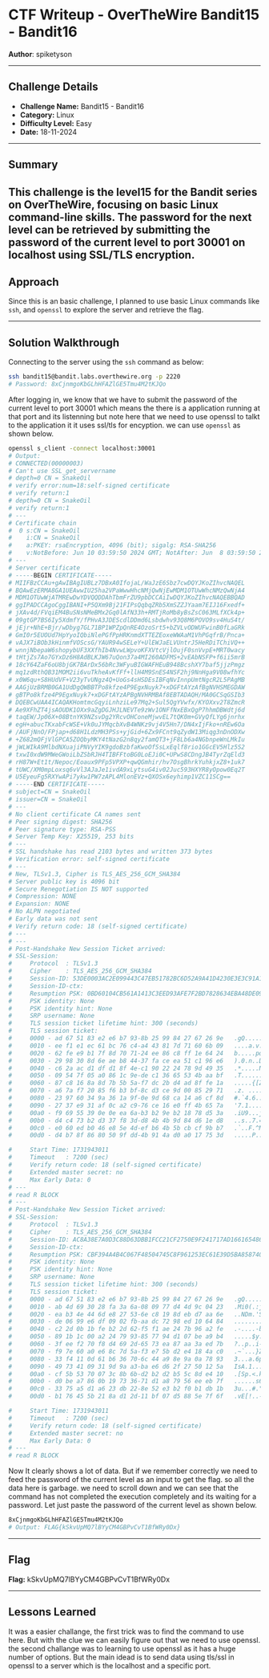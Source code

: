 # CTF Writeup - **OverTheWire Bandit15 - Bandit16**

**Author**: spiketyson  

---

## Challenge Details

- **Challenge Name:** Bandit15 - Bandit16
- **Category:** Linux
- **Difficulty Level:** Easy
- **Date:** 18-11-2024

---

## Summary

This challenge is the level15 for the Bandit series on OverTheWire, focusing on basic Linux command-line skills. The password for the next level can be retrieved by submitting the password of the current level to port 30001 on localhost using SSL/TLS encryption.
---

## Approach

Since this is an basic challenge, I planned to use basic Linux commands like `ssh`, and `openssl` to explore the server and retrieve the flag.

---

## Solution Walkthrough

Connecting to the server using the `ssh` command as below:

```bash
ssh bandit15@bandit.labs.overthewire.org -p 2220
# Password: 8xCjnmgoKbGLhHFAZlGE5Tmu4M2tKJQo
```

After logging in, we know that we have to submit the password of the current level to port 30001 which means the there is a application running at that port and its listenning but note here that we need to use openssl to talkt to the application it it uses ssl/tls for encyption. we can use `openssl` as shown below. 

```bash
openssl s_client -connect localhost:30001
# Output:
# CONNECTED(00000003)
# Can't use SSL_get_servername
# depth=0 CN = SnakeOil
# verify error:num=18:self-signed certificate
# verify return:1
# depth=0 CN = SnakeOil
# verify return:1
# ---
# Certificate chain
#  0 s:CN = SnakeOil
#    i:CN = SnakeOil
#    a:PKEY: rsaEncryption, 4096 (bit); sigalg: RSA-SHA256
#    v:NotBefore: Jun 10 03:59:50 2024 GMT; NotAfter: Jun  8 03:59:50 2034 GMT
# ---
# Server certificate
# -----BEGIN CERTIFICATE-----
# MIIFBzCCAu+gAwIBAgIUBLz7DBxA0IfojaL/WaJzE6Sbz7cwDQYJKoZIhvcNAQEL
# BQAwEzERMA8GA1UEAwwIU25ha2VPaWwwHhcNMjQwNjEwMDM1OTUwWhcNMzQwNjA4
# MDM1OTUwWjATMREwDwYDVQQDDAhTbmFrZU9pbDCCAiIwDQYJKoZIhvcNAQEBBQAD
# ggIPADCCAgoCggIBANI+P5QXm9Bj21FIPsQqbqZRb5XmSZZJYaam7EIJ16Fxedf+
# jXAv4d/FVqiEM4BuSNsNMeBMx2Gq0lAfN33h+RMTjRoMb8yBsZsC063MLfXCk4p+
# 09gtGP7BS6Iy5XdmfY/fPHvA3JDEScdlDDmd6Lsbdwhv93Q8M6POVO9sv4HuS4t/
# jEjr+NhE+Bjr/wDbyg7GL71BP1WPZpQnRE4OzoSrt5+bZVLvODWUFwinB0fLaGRk
# GmI0r5EUOUd7HpYyoIQbiNlePGfPpHRKnmdXTTEZEoxeWWAaM1VhPGqfrB/Pnca+
# vAJX7iBOb3kHinmfVOScsG/YAUR94wSELeY+UlEWJaELVUntrJ5HeRDiTChiVQ++
# wnnjNbepaW6shopybUF3XXfhIb4NvwLWpvoKFXVtcVjlOujF0snVvpE+MRT0wacy
# tHtjZs7Ao7GYxDz6H8AdBLKJW67uQon37a4MI260ADFMS+2vEAbNSFP+f6ii5mrB
# 18cY64ZaF6oU8bjGK7BArDx56bRc3WFyuBIGWAFHEuB948BcshXY7baf5jjzPmgz
# mq1zdRthQB31MOM2ii6vuTkheAvKfFf+llH4M9SnES4NSF2hj9NnHga9V08wfhYc
# x0W6qu+S8HUdVF+V23yTvUNgz4Q+UoGs4sHSDEsIBFqNvInnpUmtNgcR2L5PAgMB
# AAGjUzBRMB0GA1UdDgQWBBTPo8kfze4P9EgxNuyk7+xDGFtAYzAfBgNVHSMEGDAW
# gBTPo8kfze4P9EgxNuyk7+xDGFtAYzAPBgNVHRMBAf8EBTADAQH/MA0GCSqGSIb3
# DQEBCwUAA4ICAQAKHomtmcGqyiLnhziLe97Mq2+Sul5QgYVwfx/KYOXxv2T8ZmcR
# Ae9XFhZT4jsAOUDK1OXx9aZgDGJHJLNEVTe9zWv1ONFfNxEBxQgP7hhmDBWdtj6d
# taqEW/Jp06X+08BtnYK9NZsvDg2YRcvOHConeMjwvEL7tQK0m+GVyQfLYg6jnrhx
# egH+abucTKxabFcWSE+Vk0uJYMqcbXvB4WNKz9vj4V5Hn7/DN4xIjFko+nREw6Oa
# /AUFjNnO/FPjap+d68H1LdzMH3PSs+yjGid+6Zx9FCnt9qZydW13Miqg3nDnODXw
# +Z682mQFjVlGPCA5ZOQbyMKY4tNazG2n8qy2famQT3+jF8Lb6a4NGbnpeWnLMkIu
# jWLWIkA9MlbdNXuajiPNVyYIK9gdoBzbfaKwoOfSsLxEqlf8rio1GGcEV5Hlz5S2
# txwI0xdW9MWeGWoiLbZSbRJH4TIBFFtoBG0LoEJi0C+UPwS8CDngJB4TyrZqEld3
# rH87W+Et1t/Nepoc/Eoaux9PFp5VPXP+qwQGmhir/hv7OsgBhrkYuhkjxZ8+1uk7
# tUWC/XM0mpLoxsq6vVl3AJaJe1ivdA9xLytsuG4iv02Juc593HXYR8yOpow0Eq2T
# U5EyeuFg5RXYwAPi7ykw1PW7zAPL4MlonEVz+QXOSx6eyhimp1VZC11SCg==
# -----END CERTIFICATE-----
# subject=CN = SnakeOil
# issuer=CN = SnakeOil
# ---
# No client certificate CA names sent
# Peer signing digest: SHA256
# Peer signature type: RSA-PSS
# Server Temp Key: X25519, 253 bits
# ---
# SSL handshake has read 2103 bytes and written 373 bytes
# Verification error: self-signed certificate
# ---
# New, TLSv1.3, Cipher is TLS_AES_256_GCM_SHA384
# Server public key is 4096 bit
# Secure Renegotiation IS NOT supported
# Compression: NONE
# Expansion: NONE
# No ALPN negotiated
# Early data was not sent
# Verify return code: 18 (self-signed certificate)
# ---
# ---
# Post-Handshake New Session Ticket arrived:
# SSL-Session:
#     Protocol  : TLSv1.3
#     Cipher    : TLS_AES_256_GCM_SHA384
#     Session-ID: 53DE0003AC2E099443C47EB51782BC6D52A9A41D4230E3E3C91A13D30E43A01A     
#     Session-ID-ctx:
#     Resumption PSK: 0BD60104CB561A1413C3EED93AFE7F2BD7828634EBA48DE09BBC08C27AE3B940D71CA255B83695497D958D8298199EE0
#     PSK identity: None
#     PSK identity hint: None
#     SRP username: None
#     TLS session ticket lifetime hint: 300 (seconds)
#     TLS session ticket:
#     0000 - ad 67 51 83 e2 e6 b7 93-8b 25 99 84 27 67 26 9e   .gQ......%..'g&.        
#     0010 - ee f1 e1 ec 61 bc 76 c4-a4 43 81 7d 71 60 6b 09   ....a.v..C.}q`k.        
#     0020 - 62 fe e9 b1 7f 8d 70 71-24 ee 86 c8 ff 1e 64 24   b.....pq$.....d$        
#     0030 - 29 98 30 8d 6e ae b8 44-37 fa ce ea 51 c1 96 e6   ).0.n..D7...Q...        
#     0040 - c6 2a ac d1 df d1 8f 4e-c1 90 22 24 78 9d 49 35   .*.....N.."$x.I5        
#     0050 - 09 54 7f 05 a0 86 1c 9e-de c1 36 65 53 4b aa bf   .T........6eSK..        
#     0060 - 87 c8 16 8a 8d 7b 5b 5a-f7 dc 2b d4 ad 8f fe 1a   .....{[Z..+.....        
#     0070 - a6 7a f7 20 85 f6 b3 bf-8c d3 ce 9d 00 85 29 71   .z. ..........)q        
#     0080 - 23 97 60 34 9a 36 1a 9f-0e 9d 68 ca 14 a6 cf 8d   #.`4.6....h.....        
#     0090 - 27 37 e9 31 af 0c a2 c9-76 ce 16 e0 ff 4b 65 7a   '7.1....v....Kez        
#     00a0 - f9 69 55 39 0e 0e ea 6a-b3 b2 9e b2 18 78 d5 3a   .iU9...j.....x.:        
#     00b0 - d4 c4 73 b2 d3 37 f8 3d-d8 4b 4b 9d 84 d6 1e d8   ..s..7.=.KK.....        
#     00c0 - e0 60 ed b0 46 e8 5e 4d-ef b6 4b 5b cb cf 9b b7   .`..F.^M..K[....        
#     00d0 - d4 b7 8f 86 80 50 9f dd-4b 91 4a d0 a0 17 75 3d   .....P..K.J...u=        

#     Start Time: 1731943011
#     Timeout   : 7200 (sec)
#     Verify return code: 18 (self-signed certificate)
#     Extended master secret: no
#     Max Early Data: 0
# ---
# read R BLOCK
# ---
# Post-Handshake New Session Ticket arrived:
# SSL-Session:
#     Protocol  : TLSv1.3
#     Cipher    : TLS_AES_256_GCM_SHA384
#     Session-ID: AC8A38E7A0D3C88D63DBB1FCC21CF2750E9F241717AD1661654865D685F4BDCC     
#     Session-ID-ctx:
#     Resumption PSK: CBF394A4B4C067F48504745C8F961253EC61E39D5BA858740B0B886E0885E536D9C8E9CCC5FBCEEEA4F67B3A1E07C6A7
#     PSK identity: None
#     PSK identity hint: None
#     SRP username: None
#     TLS session ticket lifetime hint: 300 (seconds)
#     TLS session ticket:
#     0000 - ad 67 51 83 e2 e6 b7 93-8b 25 99 84 27 67 26 9e   .gQ......%..'g&.        
#     0010 - ab 4d 69 30 28 fa 3a 6a-08 09 77 d4 4d 9c 04 23   .Mi0(.:j..w.M..#        
#     0020 - ea b3 4e 44 6d e8 27 53-6e c8 19 8d eb d7 aa 6e   ..NDm.'Sn......n        
#     0030 - de 06 99 e6 df 09 02 fb-aa dc 72 98 ed 10 64 84   ..........r...d.        
#     0040 - c2 2d 0b 1b fe b2 2d 62-f5 f1 ae 24 7b 96 a2 fe   .-....-b...${...        
#     0050 - 89 1b 1c 00 a2 24 79 93-85 77 94 d1 07 be a9 b4   .....$y..w......        
#     0060 - 3f ee f2 70 f8 d4 69 2d-65 73 ea 87 aa 3a ed 7b   ?..p..i-es...:.{        
#     0070 - f9 7e 60 a0 e6 8c 7d 5a-f3 e7 5b d2 e4 18 4a c0   .~`...}Z..[...J.        
#     0080 - 33 f4 11 0d 61 b6 36 70-6c 44 a9 8e 9a 0a 78 93   3...a.6plD....x.        
#     0090 - 49 73 41 09 31 9d 9a a3-ba e6 d6 2f 27 50 12 5a   IsA.1....../'P.Z        
#     00a0 - cf 5b 53 70 07 3c 8b 6b-d2 b2 d2 b5 5c 8d e4 10   .[Sp.<.k....\...        
#     00b0 - d0 be a7 86 0b 19 73 36-71 d1 a8 79 56 ee eb 7f   ......s6q..yV...        
#     00c0 - 33 75 a5 d1 a6 23 db 22-8e 52 e3 b2 f0 b1 db 1b   3u...#.".R......        
#     00d0 - b1 76 45 5b 21 8a d1 2d-11 bf 07 d5 88 5e 7f 6f   .vE[!..-.....^.o        

#     Start Time: 1731943011
#     Timeout   : 7200 (sec)
#     Verify return code: 18 (self-signed certificate)
#     Extended master secret: no
#     Max Early Data: 0
# ---
# read R BLOCK

```

Now It clearly shows a lot of data. But if we remember correctly we need to feed the password of the current level as an input to get the flag. so all the data here is garbage. we need to scroll down and we can see that the command has not completed the execution completely and its waiting for a password. Let just paste the password of the current level as shown below.

```bash
8xCjnmgoKbGLhHFAZlGE5Tmu4M2tKJQo
# Output: FLAG{kSkvUpMQ7lBYyCM4GBPvCvT1BfWRy0Dx}
```
---

## Flag

**Flag:** kSkvUpMQ7lBYyCM4GBPvCvT1BfWRy0Dx

---

## Lessons Learned

It was a easier challange, the first trick was to find the command to use here. But with the clue we can easily figure out that we need to use openssl. the second challange was to learning to use openssl as it has a huge number of options. But the main idead is to send data using tls/ssl in openssl to a server which is the localhost and a specific port.